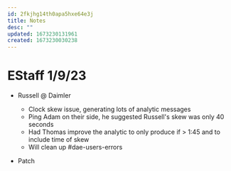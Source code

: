 ```yaml
---
id: 2fkjhg14th0apa5hxe64e3j
title: Notes
desc: ""
updated: 1673230131961
created: 1673230030238
---
```


# EStaff 1/9/23

- Russell @ Daimler

  - Clock skew issue, generating lots of analytic messages
  - Ping Adam on their side, he suggested Russell's skew was only 40 seconds
  - Had Thomas improve the analytic to only produce if > 1:45 and to include time of skew
  - Will clean up #dae-users-errors

- Patch
